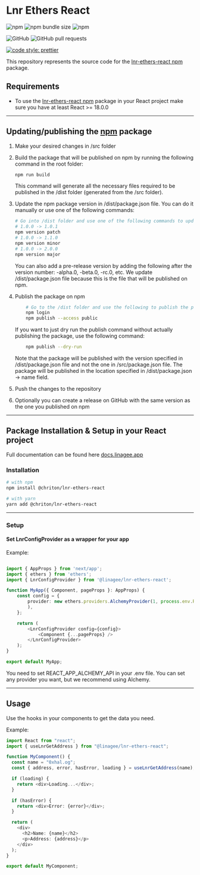 
# Lnr Ethers React

![npm](https://img.shields.io/npm/v/@chriton/lnr-ethers-react)
![npm bundle size](https://img.shields.io/bundlephobia/min/@chriton/lnr-ethers-react)
![npm](https://img.shields.io/npm/dw/@chriton/lnr-ethers-react)

![GitHub](https://img.shields.io/github/license/Chriton/lnr-ethers-react)
![GitHub pull requests](https://img.shields.io/github/issues-pr-raw/Chriton/lnr-ethers-react)

[![code style: prettier](https://img.shields.io/badge/code_style-prettier-ff69b4.svg?style=flat-square)](https://github.com/prettier/prettier)

This repository represents the source code for the [lnr-ethers-react npm](https://www.npmjs.com/package/@chriton/lnr-ethers-react) package.

## Requirements

- To use the [lnr-ethers-react npm](https://www.npmjs.com/package/@chriton/lnr-ethers-react) package in your React project make sure you have at least React >= 18.0.0

---

## Updating/publishing the [npm](https://www.npmjs.com/) package

1. Make your desired changes in /src folder
2. Build the package that will be published on npm by running the following command in the root folder:
    ```bash
    npm run build
    ```
    This command will generate all the necessary files required to be published in the /dist folder (generated from the /src folder).

3. Update the npm package version in /dist/package.json file. You can do it manually or use one of the following commands:

    ```bash
    # Go into /dist folder and use one of the following commands to update the version
    # 1.0.0 -> 1.0.1
    npm version patch
    # 1.0.0 -> 1.1.0
    npm version minor
    # 1.0.0 -> 2.0.0
    npm version major
    ```
   
   You can also add a pre-release version by adding the following after the version number: -alpha.0, -beta.0, -rc.0, etc.
    We update /dist/package.json file because this is the file that will be published on npm.

4. Publish the package on npm
    ```bash
        # Go to the /dist folder and use the following to publish the package
        npm login
        npm publish --access public
    ```
   
    If you want to just dry run the publish command without actually publishing the package, use the following command:
    ```bash
        npm publish --dry-run
    ```
    Note that the package will be published with the version specified in /dist/package.json file and not the one in /src/package.json file.
    The package will be published in the location specified in /dist/package.json -> name field.

5. Push the changes to the repository
6. Optionally you can create a release on GitHub with the same version as the one you published on npm

---

## Package Installation & Setup in your React project

Full documentation can be found here [docs.linagee.app](https://docs.linagee.app/docs/lnr-ethers-react/getting-started)

### Installation

```bash
# with npm
npm install @chriton/lnr-ethers-react

# with yarn
yarn add @chriton/lnr-ethers-react
```

---

### Setup

#### Set LnrConfigProvider as a wrapper for your app

Example:
```typescript jsx

import { AppProps } from 'next/app';
import { ethers } from 'ethers';
import { LnrConfigProvider } from '@linagee/lnr-ethers-react';

function MyApp({ Component, pageProps }: AppProps) {
    const config = {
        provider: new ethers.providers.AlchemyProvider(1, process.env.REACT_APP_ALCHEMY_API
        ),
    };

    return (
        <LnrConfigProvider config={config}>
            <Component {...pageProps} />
        </LnrConfigProvider>
    );
}

export default MyApp;
```

You need to set REACT_APP_ALCHEMY_API in your .env file.
You can set any provider you want, but we recommend using Alchemy.

---

## Usage

Use the hooks in your components to get the data you need.

Example:

```typescript jsx
import React from "react";
import { useLnrGetAddress } from "@linagee/lnr-ethers-react";

function MyComponent() {
  const name = "0xhal.og";
  const { address, error, hasError, loading } = useLnrGetAddress(name);

  if (loading) {
    return <div>Loading...</div>;
  }

  if (hasError) {
    return <div>Error: {error}</div>;
  }

  return (
    <div>
      <h2>Name: {name}</h2>
      <p>Address: {address}</p>
    </div>
  );
}

export default MyComponent;
```
